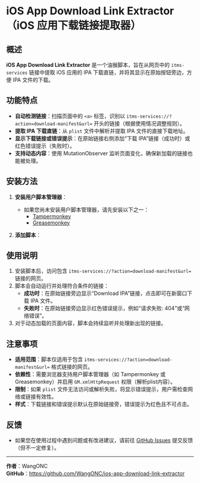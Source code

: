 # iOS App Download Link Extractor（iOS 应用下载链接提取器）

## 概述
**iOS App Download Link Extractor** 是一个油猴脚本，旨在从网页中的 `itms-services` 链接中提取 iOS 应用的 IPA 下载直链，并将其显示在原始按钮旁边，方便 IPA 文件的下载。

## 功能特点
- **自动检测链接**：扫描页面中的 `<a>` 标签，识别以 `itms-services://?action=download-manifest&url=` 开头的链接（根据使用情况调整规则）。
- **提取 IPA 下载直链**：从 `plist` 文件中解析并提取 IPA 文件的直接下载地址。
- **显示下载链接或错误提示**：在原始链接右侧添加“下载 IPA”链接（成功时）或红色错误提示（失败时）。
- **支持动态内容**：使用 MutationObserver 监听页面变化，确保新加载的链接也能被处理。

## 安装方法
1. **安装用户脚本管理器**：
   - 如果您尚未安装用户脚本管理器，请先安装以下之一：
     - [Tampermonkey](https://www.tampermonkey.net/)
     - [Greasemonkey](https://addons.mozilla.org/en-US/firefox/addon/greasemonkey/)

2. **添加脚本**：


## 使用说明
1. 安装脚本后，访问包含 `itms-services://?action=download-manifest&url=` 链接的网页。
2. 脚本会自动运行并处理符合条件的链接：
   - **成功时**：在原始链接旁边显示“Download IPA”链接，点击即可在新窗口下载 IPA 文件。
   - **失败时**：在原始链接旁边显示红色错误提示，例如“请求失败: 404”或“网络错误”。
3. 对于动态加载的页面内容，脚本会持续监听并处理新出现的链接。

## 注意事项
- **适用范围**：脚本仅适用于包含 `itms-services://?action=download-manifest&url=` 格式链接的网页。
- **依赖性**：需要浏览器支持用户脚本管理器（如 Tampermonkey 或 Greasemonkey）并启用 `GM.xmlHttpRequest` 权限（解析plist内容）。
- **限制**：如果 `plist` 文件无法访问或解析失败，将显示错误提示，用户需检查网络或链接有效性。
- **样式**：下载链接和错误提示默认在原始链接旁，错误提示为红色且不可点击。

## 反馈
- 如果您在使用过程中遇到问题或有改进建议，请前往 [GitHub Issues](https://github.com/WangONC/ios-app-download-link-extractor/issues) 提交反馈（但不一定修复）。

---

**作者**：WangONC  
**GitHub**：https://github.com/WangONC/ios-app-download-link-extractor
